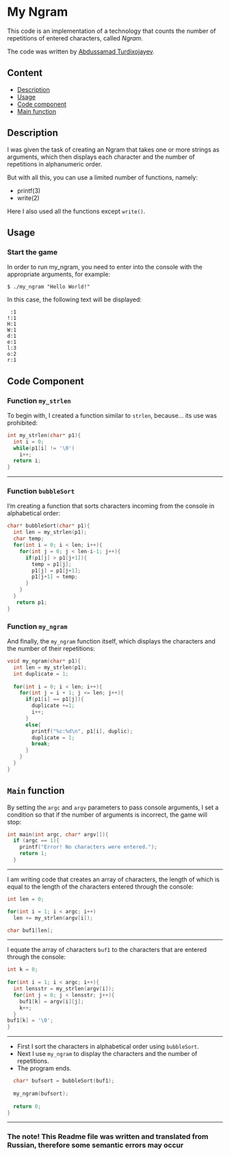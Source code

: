 # My Ngram
This code is an implementation of a technology that counts the number of repetitions of entered characters, called *Ngram*.

The code was written by [Abdussamad Turdixojayev](https://github.com/Abuuu2007).

## Content
* [Description](#description)
* [Usage](#usage)
* [Code component](#code-component)
* [Main function](#main-function)
## Description
I was given the task of creating an Ngram that takes one or more strings as arguments, which then displays each character and the number of repetitions in alphanumeric order.

But with all this, you can use a limited number of functions, namely:

* printf(3)
* write(2)

Here I also used all the functions except `write()`.

## Usage
### Start the game
In order to run my_ngram, you need to enter into the console with the appropriate arguments, for example:
```
$ ./my_ngram "Hello World!"
```
In this case, the following text will be displayed:
```
 :1
!:1
H:1
W:1
d:1
e:1
l:3
o:2
r:1
```
## Code Component
### Function `my_strlen`
To begin with, I created a function similar to `strlen`, because... its use was prohibited:
```c
int my_strlen(char* p1){
  int i = 0;
  while(p1[i] != '\0')
    i++;
  return i;
}
```
---
### Function `bubbleSort`
I’m creating a function that sorts characters incoming from the console in alphabetical order:
```c
char* bubbleSort(char* p1){
  int len = my_strlen(p1);
  char temp;
  for(int i = 0; i < len; i++){
    for(int j = 0; j < len-i-1; j++){
      if(p1[j] > p1[j+1]){
        temp = p1[j];
        p1[j] = p1[j+1];
        p1[j+1] = temp;
      }
    }
  }
   return p1;
}
```
### Function `my_ngram`
And finally, the `my_ngram` function itself, which displays the characters and the number of their repetitions:
```c
void my_ngram(char* p1){
  int len = my_strlen(p1);
  int duplicate = 1;
  
  for(int i = 0; i < len; i++){
    for(int j = i + 1; j <= len; j++){
      if(p1[i] == p1[j]){
        duplicate +=1;
        i++;
      }
      else{
        printf("%c:%d\n", p1[i], duplic);
        duplicate = 1;
        break;
      }
    }
  }
}
```
## `Main` function
By setting the `argc` and `argv` parameters to pass console arguments, I set a condition so that if the number of arguments is incorrect, the game will stop:
```c
int main(int argc, char* argv[]){
  if (argc == 1){
    printf("Error! No characters were entered.");
    return 1;
  }
```
---
I am writing code that creates an array of characters, the length of which is equal to the length of the characters entered through the console:
```c
int len = 0;

for(int i = 1; i < argc; i++)
  len += my_strlen(argv[i]);

char buf1[len];
```
---
I equate the array of characters `buf1` to the characters that are entered through the console:
```c
int k = 0;
  
for(int i = 1; i < argc; i++){
  int lensstr = my_strlen(argv[i]);
  for(int j = 0; j < lensstr; j++){
    buf1[k] = argv[i][j];
    k++;
  }
buf1[k] = '\0';
}
```
---
* First I sort the characters in alphabetical order using `bubbleSort`.
* Next I use `my_ngram` to display the characters and the number of repetitions.
* The program ends.
```c
  char* bufsort = bubbleSort(buf1);
  
  my_ngram(bufsort);
    
  return 0;
}
```
---
### The note! This Readme file was written and translated from Russian, therefore some semantic errors may occur
